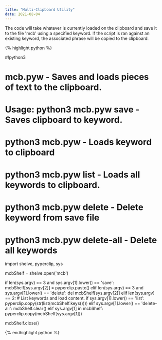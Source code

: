 ```yaml
---
title: "Multi-Clipboard Utility"
date: 2021-08-04
---
```


The code will take whatever is currently loaded on the clipboard and save it to the file 'mcb' using a specified keyword. 
If the script is ran against an existing keyword, the associated phrase will be copied to the clipboard.

{% highlight python %}

#!python3
 # mcb.pyw - Saves and loads pieces of text to the clipboard.
 # Usage: python3 mcb.pyw save <keyword> - Saves clipboard to keyword.
 #        python3 mcb.pyw <keyword> - Loads keyword to clipboard
 #        python3 mcb.pyw list - Loads all keywords to clipboard.
 #        python3 mcb.pyw delete <keyword> - Delete keyword from save file
 #        python3 mcb.pyw delete-all - Delete all keywords
 
 import shelve, pyperclip, sys
 
 mcbShelf = shelve.open('mcb')
 
 if len(sys.argv) == 3 and sys.argv[1].lower() == 'save':
     mcbShelf[sys.argv[2]] = pyperclip.paste()
 elif len(sys.argv) == 3 and sys.argv[1].lower() == 'delete':
     del mcbShelf[sys.argv[2]]
 elif len(sys.argv) == 2:
     # List keywords and load content.
     if sys.argv[1].lower() == 'list':
         pyperclip.copy(str(list(mcbShelf.keys())))
     elif sys.argv[1].lower() == 'delete-all':
         mcbShelf.clear()
     elif sys.argv[1] in mcbShelf:
         pyperclip.copy(mcbShelf[sys.argv[1]])
 
 mcbShelf.close()
  
{% endhighlight python %}
